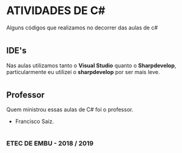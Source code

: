 # ATIVIDADES DE C#

Alguns códigos que realizamos no decorrer das aulas de c#

#
## IDE's

Nas aulas utilizamos tanto o **Visual Studio** quanto o **Sharpdevelop**,
particularmente eu utilizei o **sharpdevelop** por ser mais leve.

#
## Professor
Quem ministrou essas aulas de C# foi o professor.
* Francisco Saiz.

#
### ETEC DE EMBU - 2018 / 2019
